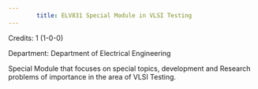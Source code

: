 ```yaml
---
        title: ELV831 Special Module in VLSI Testing
---
```

Credits: 1 (1-0-0)

Department: Department of Electrical Engineering

Special Module that focuses on special topics, development and Research problems of importance in the area of VLSI Testing.